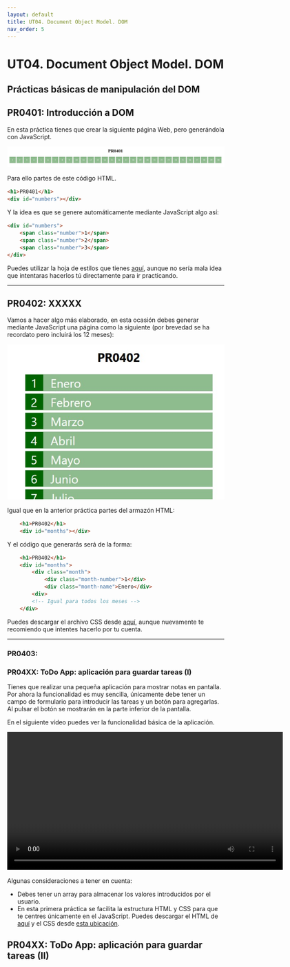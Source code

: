 ```yaml
---
layout: default
title: UT04. Document Object Model. DOM
nav_order: 5
---
```


# UT04. Document Object Model. DOM

## Prácticas básicas de manipulación del DOM

## PR0401: Introducción a DOM 

En esta práctica tienes que crear la siguiente página Web, pero generándola con JavaScript.

![PR0401](assets/img/pr0401.jpg)

Para ello partes de este código HTML.

```html
<h1>PR0401</h1>
<div id="numbers"></div>
```

Y la idea es que se genere automáticamente mediante JavaScript algo así:

```html
<div id="numbers">
    <span class="number">1</span>
    <span class="number">2</span>
    <span class="number">3</span>
</div>
```

Puedes utilizar la hoja de estilos que tienes [aquí](assets/files/pr0401.css), aunque no sería mala idea que intentaras hacerlos tú directamente para ir practicando.

---

## PR0402: XXXXX

Vamos a hacer algo más elaborado, en esta ocasión debes generar mediante JavaScript una página como la siguiente (por brevedad se ha recordato pero incluirá los 12 meses):

![PR0402](assets/img/pr0402.jpg)

Igual que en la anterior práctica partes del armazón HTML:

```html
    <h1>PR0402</h1>
    <div id="months"></div>
```

Y el código que generarás será de la forma:

```html
    <h1>PR0402</h1>
    <div id="months">
        <div class="month">
            <div class="month-number">1</div>
            <div class="month-name">Enero</div>
        <div>
        <!-- Igual para todos los meses -->
    </div>
```

Puedes descargar el archivo CSS desde [aquí](assets/files/pr0402.css), aunque nuevamente te recomiendo que intentes hacerlo por tu cuenta.

---

### PR0403: 








### PR04XX: ToDo App: aplicación para guardar tareas (I)

Tienes que realizar una pequeña aplicación para mostrar notas en pantalla. Por ahora la funcionalidad es muy sencilla, únicamente debe tener un campo de formulario para introducir las tareas y un botón para agregarlas. Al pulsar el botón se mostrarán en la parte inferior de la pantalla.

En el siguiente vídeo puedes ver la funcionalidad básica de la aplicación.

<video width="640" controls>
    <source src="assets/videos/todo_01.mp4" type="video/mp4">
    Tu navegador no soporta la reproducción de vídeo
</video>

Algunas consideraciones a tener en cuenta:

- Debes tener un array para almacenar los valores introducidos por el usuario.
- En esta primera práctica se facilita la estructura HTML y CSS para que te centres únicamente en el JavaScript. Puedes descargar el HTML de [aquí](assets/files/PR04XX.html) y el CSS desde [esta ubicación](assets/files/PR04XX.css).


## PR04XX: ToDo App: aplicación para guardar tareas (II)